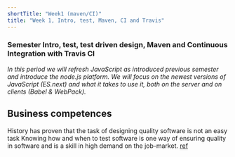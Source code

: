 ```yaml
---
shortTitle: "Week1 (maven/CI)"
title: "Week 1, Intro, test, Maven, CI and Travis"
---
```


### Semester Intro, test, test driven design, Maven and Continuous Integration with Travis CI

*In this period we will refresh JavaScript as introduced previous semester and introduce the node.js platform. 
We will focus on the newest versions of JavaScript (ES.next) and what it takes to use it, both on the server and on clients (Babel & WebPack).*

## Business competences

History has proven that the task of designing quality software is not an easy task
Knowing how and when to test software is one way of ensuring quality in software and is a skill in high demand on the job-market. [ref](https://www.jobindex.dk/jobsoegning/it?q=tester)
  